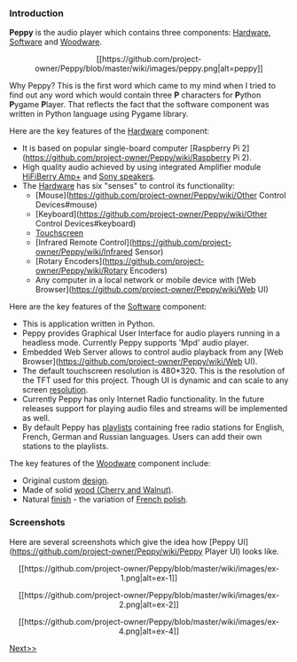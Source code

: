 ### Introduction
**Peppy** is the audio player which contains three components: [Hardware](https://github.com/project-owner/Peppy/wiki/Hardware), [Software](https://github.com/project-owner/Peppy/wiki/Software) and [Woodware](https://github.com/project-owner/Peppy/wiki/Woodware). 

<p align="center">
[[https://github.com/project-owner/Peppy/blob/master/wiki/images/peppy.png|alt=peppy]]
</p>

Why Peppy? This is the first word which came to my mind when I tried to find out any word which would contain three **P** characters for **P**ython **P**ygame **P**layer. That reflects the fact that the software component was written in Python language using Pygame library.

Here are the key features of the [Hardware](https://github.com/project-owner/Peppy/wiki/Hardware) component:
* It is based on popular single-board computer [Raspberry Pi 2](https://github.com/project-owner/Peppy/wiki/Raspberry Pi 2).
* High quality audio achieved by using integrated Amplifier module [HiFiBerry Amp+](https://github.com/project-owner/Peppy/wiki/Amplifier) and [Sony speakers](https://github.com/project-owner/Peppy/wiki/Speakers).
* The [Hardware](https://github.com/project-owner/Peppy/wiki/Hardware) has six "senses" to control its functionality:
    * [Mouse](https://github.com/project-owner/Peppy/wiki/Other Control Devices#mouse)
    * [Keyboard](https://github.com/project-owner/Peppy/wiki/Other Control Devices#keyboard)
    * [Touchscreen](https://github.com/project-owner/Peppy/wiki/Touchscreen)
    * [Infrared Remote Control](https://github.com/project-owner/Peppy/wiki/Infrared Sensor)
    * [Rotary Encoders](https://github.com/project-owner/Peppy/wiki/Rotary Encoders)
    * Any computer in a local network or mobile device with [Web Browser](https://github.com/project-owner/Peppy/wiki/Web UI)

Here are the key features of the [Software](https://github.com/project-owner/Peppy/wiki/Software) component:
* This is application written in Python.
* Peppy provides Graphical User Interface for audio players running in a headless mode. Currently Peppy supports 'Mpd' audio player.
* Embedded Web Server allows to control audio playback from any [Web Browser](https://github.com/project-owner/Peppy/wiki/Web UI).
* The default touchscreen resolution is 480*320. This is the resolution of the TFT used for this project. Though UI is dynamic and can scale to any screen [resolution](https://github.com/project-owner/Peppy/wiki/Resolution).
* Currently Peppy has only Internet Radio functionality. In the future releases support for playing audio files and streams will be implemented as well.
* By default Peppy has [playlists](https://github.com/project-owner/Peppy/wiki/Playlists) containing free radio stations for English, French, German and Russian languages. Users can add their own stations to the playlists.

The key features of the [Woodware](https://github.com/project-owner/Peppy/wiki/Woodware) component include:
* Original custom [design](https://github.com/project-owner/Peppy/wiki/Design).
* Made of solid [wood (Cherry and Walnut)](https://github.com/project-owner/Peppy/wiki/Woodware#materials).
* Natural [finish](https://github.com/project-owner/Peppy/wiki/Finishing) - the variation of [French polish](https://en.wikipedia.org/wiki/French_polish).

### Screenshots
Here are several screenshots which give the idea how [Peppy UI](https://github.com/project-owner/Peppy/wiki/Peppy Player UI) looks like.
<p align="center">
[[https://github.com/project-owner/Peppy/blob/master/wiki/images/ex-1.png|alt=ex-1]]
</p>
<p align="center">
[[https://github.com/project-owner/Peppy/blob/master/wiki/images/ex-2.png|alt=ex-2]]
</p>
<p align="center">
[[https://github.com/project-owner/Peppy/blob/master/wiki/images/ex-4.png|alt=ex-4]]
</p>

[Next>>](https://github.com/project-owner/Peppy/wiki/Hardware)
